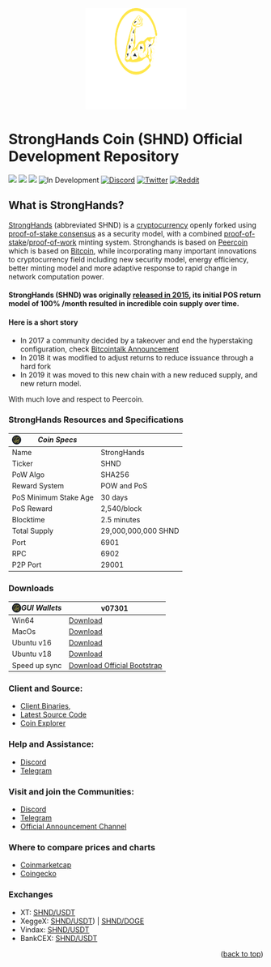 <div id="top"></div>
<p align="center">
  <img width="200" height="200" src="https://github.com/stronghandsblockchain/Logos/blob/main/SHND/svg/SHND%20-%201.svg">



StrongHands Coin (SHND) Official Development Repository
==================================
![](https://img.shields.io/badge/Coin-POW/POS-informational?style=for-the-badge&logo=F0B90B)
![](https://img.shields.io/badge/ALGO-SHA256D-informational?style=for-the-badge&logo=F0B90B)
![](https://img.shields.io/github/languages/top/stronghandsblockchain/SHND-NewSource?style=for-the-badge)
![In Development](http://img.shields.io/static/v1?label=STATUS&message=UNDER%20REVISION&color=RED&style=for-the-badge)
[![Discord](https://img.shields.io/discord/396700779618107394?style=for-the-badge)](https://discord.gg/WrA8TNXaa5)
[![Twitter](https://img.shields.io/twitter/follow/shndxofficial?style=for-the-badge)](https://twitter.com/shndxofficial)
[![Reddit](https://img.shields.io/reddit/subreddit-subscribers/stronghandsblockchain?style=for-the-badge)](https://www.reddit.com/r/stronghandsblockchain/)

## What is StrongHands?
[StrongHands](https://stronghands.info) (abbreviated SHND) is a [cryptocurrency](https://en.wikipedia.org/wiki/Cryptocurrency) openly forked  using [proof-of-stake consensus](https://peercoin.net/resources.html#whitepaper) as a security model, with a combined [proof-of-stake](https://peercoin.net/resources.html#whitepaper)/[proof-of-work](https://en.wikipedia.org/wiki/Proof-of-work_system) minting system. Stronghands is based on [Peercoin](https://peercoin.net) which  is based on [Bitcoin](https://bitcoin.org), while incorporating many important innovations to cryptocurrency field including new security model, energy efficiency, better minting model and more adaptive response to rapid change in network computation power.

#### StrongHands (SHND) was originally [released in 2015](https://bitcointalk.org/index.php?topic=1195510.0), its initial POS return model of 100% /month resulted in incredible coin supply over time.

#### Here is a short story

* In 2017 a community decided by a takeover and end the hyperstaking configuration, check [Bitcointalk Announcement](https://bitcointalk.org/index.php?topic=2709780)
* In 2018 it was modified to adjust returns to reduce issuance through a hard fork
* In 2019 it was moved to this new chain with a new reduced supply, and new return model.


With much love and respect to Peercoin.

### StrongHands Resources and Specifications

 
 <img align="left" width="18" height="18" src="https://github.com/stronghandsblockchain/Logos/blob/main/SHND/icon/SHND%20icon_32x32.png"> *Coin Specs* | &nbsp; 
------------ | -------------
 Name | StrongHands
 Ticker | SHND
 PoW Algo | SHA256
 Reward System | POW and PoS
 PoS Minimum Stake Age | 30 days
 PoS Reward | 2,540/block
 Blocktime | 2.5 minutes
 Total Supply | 29,000,000,000 SHND
 Port | 6901
 RPC | 6902
 P2P Port | 29001 
 
 
 ### Downloads
  
  
 <img align="left" width="18" height="18" src="https://github.com/stronghandsblockchain/Logos/blob/main/SHND/icon/SHND%20icon_32x32.png"> *GUI Wallets* | v07301&nbsp;
 ------------ | -------------
 Win64 | [Download](https://github.com/stronghandsblockchain/SHND-NewSource/releases/download/v07301/Windows64-stronghands-qt-v07301.zip)
 MacOs | [Download](https://github.com/stronghandsblockchain/SHND-NewSource/releases/download/v07301/MacOS-Stronghands-Qt-v07301.dmg)
 Ubuntu v16 | [Download](https://github.com/stronghandsblockchain/SHND-NewSource/releases/download/v07301/ubuntu16-stronghands-qt-v07301.zip)
 Ubuntu v18 | [Download](https://github.com/stronghandsblockchain/SHND-NewSource/releases/download/v07301/ubuntu18-stronghandsd.zip)
 Speed up sync | [Download Official Bootstrap](https://github.com/stronghandsblockchain/Bootstraps)

 
### Client and Source:
* [Client Binaries](https://github.com/stronghandsblockhain/SHND-source/releases/tag/v07301),
* [Latest Source Code](https://github.com/stronghandsblockhain/SHND-Newsource)
* [Coin Explorer](https://www.coinexplorer.net/SHND)


### Help and Assistance: 
* [Discord](https://discord.gg/cPexkPB) 
* [Telegram](https://t.me/SHNDsupport)

### Visit and join the Communities:
* [Discord](https://discord.gg/gb8QWDx)
* [Telegram](https://t.me/StrongHands) 
* [Official Announcement Channel](https://t.me/stronghandsofficial)

### Where to compare prices and charts
* [Coinmarketcap](https://coinmarketcap.com/currencies/stronghands/)
* [Coingecko](https://www.coingecko.com/en/coins/stronghands#markets) 
  
### Exchanges
* XT: [SHND/USDT](https://www.xt.com/en/trade/shnd_usdt)
* XeggeX: [SHND/USDT](https://xeggex.com/market/SHND_USDT)) | [SHND/DOGE](https://xeggex.com/market/SHND_DOGE)
* Vindax: [SHND/USDT](https://vindax.com/exchange-base.html?symbol=SHND_USDT)
* BankCEX: [SHND/USDT](https://bankcex.com/exchange-advanced.html?symbol=SHND-USDT)
  <p align="right">(<a href="#top">back to top</a>)</p>  

